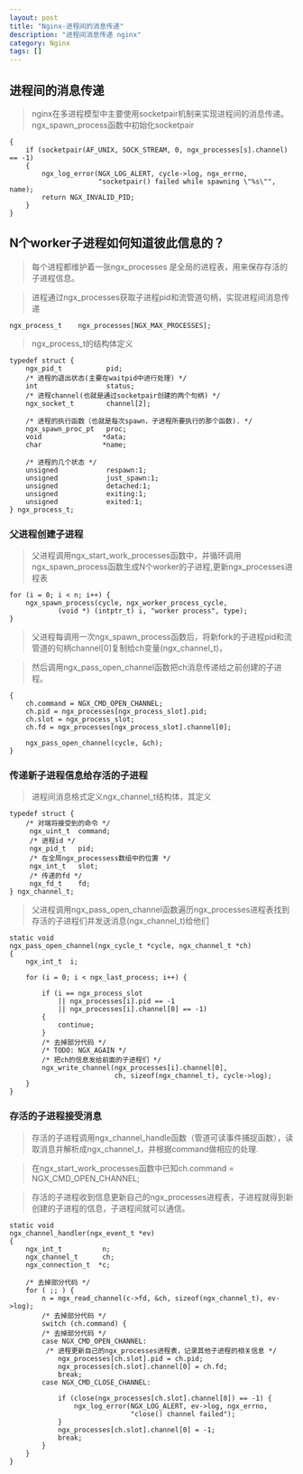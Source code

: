 ```yaml
---
layout: post
title: "Nginx-进程间的消息传递"
description: "进程间消息传递 nginx"
category: Nginx
tags: []
---
```


进程间的消息传递
---
>nginx在多进程模型中主要使用socketpair机制来实现进程间的消息传递。
>ngx_spawn_process函数中初始化socketpair

    {
        if (socketpair(AF_UNIX, SOCK_STREAM, 0, ngx_processes[s].channel) == -1)
        {
            ngx_log_error(NGX_LOG_ALERT, cycle->log, ngx_errno,
                          "socketpair() failed while spawning \"%s\"", name);
            return NGX_INVALID_PID;
        }
    }


N个worker子进程如何知道彼此信息的？
---

>每个进程都维护着一张ngx_processes 是全局的进程表，用来保存存活的子进程信息。

>进程通过ngx_processes获取子进程pid和流管道句柄，实现进程间消息传递

    ngx_process_t    ngx_processes[NGX_MAX_PROCESSES];

>ngx_process_t的结构体定义

    typedef struct {
        ngx_pid_t           pid;
        /* 进程的退出状态(主要在waitpid中进行处理) */
        int                 status;
        /* 进程channel(也就是通过socketpair创建的两个句柄) */
        ngx_socket_t        channel[2];

        /* 进程的执行函数（也就是每次spawn，子进程所要执行的那个函数). */
        ngx_spawn_proc_pt   proc;
        void               *data;
        char               *name;

        /* 进程的几个状态 */
        unsigned            respawn:1;
        unsigned            just_spawn:1;
        unsigned            detached:1;
        unsigned            exiting:1;
        unsigned            exited:1;
    } ngx_process_t;


### 父进程创建子进程
>父进程调用ngx_start_work_processes函数中，并循环调用ngx_spawn_process函数生成N个worker的子进程,更新ngx_processes进程表

    for (i = 0; i < n; i++) {
        ngx_spawn_process(cycle, ngx_worker_process_cycle, 
                (void *) (intptr_t) i, "worker process", type);
    }

>父进程每调用一次ngx_spawn_process函数后，将新fork的子进程pid和流管道的句柄channel[0]复制给ch变量(ngx_channel_t)，

>然后调用ngx_pass_open_channel函数把ch消息传递给之前创建的子进程。

    {
        ch.command = NGX_CMD_OPEN_CHANNEL;
        ch.pid = ngx_processes[ngx_process_slot].pid;
        ch.slot = ngx_process_slot;
        ch.fd = ngx_processes[ngx_process_slot].channel[0];

        ngx_pass_open_channel(cycle, &ch);
    }


### 传递新子进程信息给存活的子进程

>进程间消息格式定义ngx_channel_t结构体，其定义

    typedef struct {
        /* 对端将接受到的命令 */
         ngx_uint_t  command;
         /* 进程id */
         ngx_pid_t   pid;
         /* 在全局ngx_processess数组中的位置 */
         ngx_int_t   slot;
         /* 传递的fd */
         ngx_fd_t    fd;
    } ngx_channel_t;


>父进程调用ngx_pass_open_channel函数遍历ngx_processes进程表找到存活的子进程们并发送消息(ngx_channel_t)给他们

    static void
    ngx_pass_open_channel(ngx_cycle_t *cycle, ngx_channel_t *ch)
    {
        ngx_int_t  i;

        for (i = 0; i < ngx_last_process; i++) {

            if (i == ngx_process_slot
                || ngx_processes[i].pid == -1
                || ngx_processes[i].channel[0] == -1)
            {
                continue;
            }
            /* 去掉部分代码 */
            /* TODO: NGX_AGAIN */
            /* 把ch的信息发给前面的子进程们 */
            ngx_write_channel(ngx_processes[i].channel[0],
                              ch, sizeof(ngx_channel_t), cycle->log);
        }
    }


### 存活的子进程接受消息
>存活的子进程调用ngx_channel_handle函数（管道可读事件捕捉函数），读取消息并解析成ngx_channel_t，并根据command做相应的处理.

>在ngx_start_work_processes函数中已知ch.command = NGX_CMD_OPEN_CHANNEL;

>存活的子进程收到信息更新自己的ngx_processes进程表，子进程就得到新创建的子进程的信息，子进程间就可以通信。


    static void
    ngx_channel_handler(ngx_event_t *ev)
    {
        ngx_int_t          n;
        ngx_channel_t      ch;
        ngx_connection_t  *c;

        /* 去掉部分代码 */
        for ( ;; ) {
            n = ngx_read_channel(c->fd, &ch, sizeof(ngx_channel_t), ev->log);
            /* 去掉部分代码 */
            switch (ch.command) {
            /* 去掉部分代码 */
            case NGX_CMD_OPEN_CHANNEL:
             /* 进程更新自己的ngx_processes进程表，记录其他子进程的相关信息 */
                ngx_processes[ch.slot].pid = ch.pid;
                ngx_processes[ch.slot].channel[0] = ch.fd;
                break;
            case NGX_CMD_CLOSE_CHANNEL:

                if (close(ngx_processes[ch.slot].channel[0]) == -1) {
                    ngx_log_error(NGX_LOG_ALERT, ev->log, ngx_errno,
                                  "close() channel failed");
                }
                ngx_processes[ch.slot].channel[0] = -1;
                break;
            }
        }
    }


